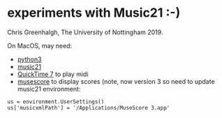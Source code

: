 # experiments with Music21 :-)

Chris Greenhalgh, The University of Nottingham 2019.

On MacOS, may need:
- [python3](https://www.python.org/downloads/release/python-373/)
- [music21](http://web.mit.edu/music21/doc/usersGuide/usersGuide_01_installing.html) 
- [QuickTime 7](https://support.apple.com/kb/dl923?locale=en_US) to play midi
- [musescore](https://musescore.org/en/download) to display scores (note, now version 3 so need to update music21 environment:
```
us = environment.UserSettings()
us['musicxmlPath'] = '/Applications/MuseScore 3.app'
```

